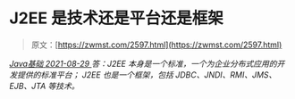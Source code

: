 <!--yml
category: 未分类
date: 0001-01-01 00:00:00
-->

# J2EE 是技术还是平台还是框架

> 原文：[https://zwmst.com/2597.html](https://zwmst.com/2597.html)

   [ *Java基础* ](https://zwmst.com/java%e5%9f%ba%e7%a1%80)*[ <time datetime="2021-08-29T11:19:10+08:00"> 2021-08-29 </time> ](https://zwmst.com/2597.html)  答：J2EE 本身是一个标准，一个为企业分布式应用的开发提供的标准平台；
J2EE 也是一个框架，包括 JDBC、JNDI、RMI、JMS、EJB、JTA 等技术。*